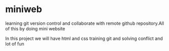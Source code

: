 # miniweb
learning git version control and collaborate with remote github repository.All of this by doing mini website

In this project we will have
html and css
training git and solving conflict 
and lot of fun
